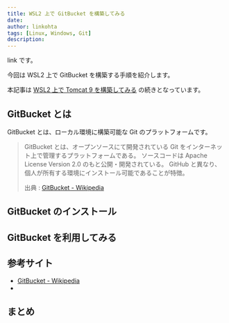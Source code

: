 ```yaml
---
title: WSL2 上で GitBucket を構築してみる
date: 
author: linkohta
tags: [Linux, Windows, Git]
description: 
---
```


link です。

今回は WSL2 上で GitBucket を構築する手順を紹介します。

本記事は [WSL2 上で Tomcat 9 を構築してみる](wsl-tomcat) の続きとなっています。

## GitBucket とは

GitBucket とは、ローカル環境に構築可能な Git のプラットフォームです。

>GitBucket とは、オープンソースにて開発されている Git をインターネット上で管理するプラットフォームである。 ソースコードは Apache License Version 2.0 のもと公開・開発されている。 GitHub と異なり、個人が所有する環境にインストール可能であることが特徴。 
>
>出典 : [GitBucket - Wikipedia](https://ja.wikipedia.org/wiki/GitBucket)

## GitBucket のインストール

## GitBucket を利用してみる

## 参考サイト

- [GitBucket - Wikipedia](https://ja.wikipedia.org/wiki/GitBucket)
- 

## まとめ